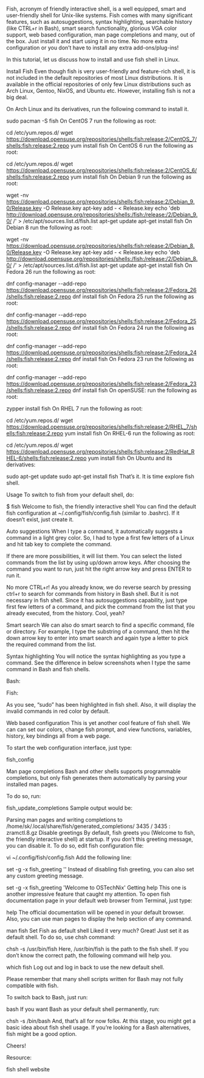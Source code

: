 Fish, acronym of friendly interactive shell, is a well equipped, smart and user-friendly shell for Unix-like systems. Fish comes with many significant features, such as autosuggestions, syntax highlighting, searchable history (like CTRL+r in Bash), smart search functionality, glorious VGA color support, web based configuration, man page completions and many, out of the box. Just install it and start using it in no time. No more extra configuration or you don’t have to install any extra add-ons/plug-ins!

In this tutorial, let us discuss how to install and use fish shell in Linux.

Install Fish
Even though fish is very user-friendly and feature-rich shell, it is not included in the default repositories of most Linux distributions. It is available in the official repositories of only few Linux distributions such as Arch Linux, Gentoo, NixOS, and Ubuntu etc. However, installing fish is not a big deal.

On Arch Linux and its derivatives, run the following command to install it.

sudo pacman -S fish
On CentOS 7 run the following as root:

cd /etc/yum.repos.d/
wget https://download.opensuse.org/repositories/shells:fish:release:2/CentOS_7/shells:fish:release:2.repo
yum install fish
On CentOS 6 run the following as root:

cd /etc/yum.repos.d/
wget https://download.opensuse.org/repositories/shells:fish:release:2/CentOS_6/shells:fish:release:2.repo
yum install fish
On Debian 9 run the following as root:

wget -nv https://download.opensuse.org/repositories/shells:fish:release:2/Debian_9.0/Release.key -O Release.key
apt-key add - < Release.key
echo 'deb http://download.opensuse.org/repositories/shells:/fish:/release:/2/Debian_9.0/ /' > /etc/apt/sources.list.d/fish.list
apt-get update
apt-get install fish
On Debian 8 run the following as root:

wget -nv https://download.opensuse.org/repositories/shells:fish:release:2/Debian_8.0/Release.key -O Release.key
apt-key add - < Release.key
echo 'deb http://download.opensuse.org/repositories/shells:/fish:/release:/2/Debian_8.0/ /' > /etc/apt/sources.list.d/fish.list
apt-get update
apt-get install fish
On Fedora 26 run the following as root:

dnf config-manager --add-repo https://download.opensuse.org/repositories/shells:fish:release:2/Fedora_26/shells:fish:release:2.repo
dnf install fish
On Fedora 25 run the following as root:

dnf config-manager --add-repo https://download.opensuse.org/repositories/shells:fish:release:2/Fedora_25/shells:fish:release:2.repo
dnf install fish
On Fedora 24 run the following as root:

dnf config-manager --add-repo https://download.opensuse.org/repositories/shells:fish:release:2/Fedora_24/shells:fish:release:2.repo
dnf install fish
On Fedora 23 run the following as root:

dnf config-manager --add-repo https://download.opensuse.org/repositories/shells:fish:release:2/Fedora_23/shells:fish:release:2.repo
dnf install fish
On openSUSE: run the following as root:

zypper install fish
On RHEL 7 run the following as root:

cd /etc/yum.repos.d/
wget https://download.opensuse.org/repositories/shells:fish:release:2/RHEL_7/shells:fish:release:2.repo
yum install fish
On RHEL-6 run the following as root:

cd /etc/yum.repos.d/
wget https://download.opensuse.org/repositories/shells:fish:release:2/RedHat_RHEL-6/shells:fish:release:2.repo
yum install fish
On Ubuntu and its derivatives:

sudo apt-get update
sudo apt-get install fish
That’s it. It is time explore fish shell.

Usage
To switch to fish from your default shell, do:

$ fish
Welcome to fish, the friendly interactive shell
You can find the default fish configuration at ~/.config/fish/config.fish (similar to .bashrc). If it doesn’t exist, just create it.

Auto suggestions
When I type a command, it automatically suggests a command in a light grey color. So, I had to type a first few letters of a Linux and hit tab key to complete the command.



If there are more possibilities, it will list them. You can select the listed commands from the list by using up/down arrow keys. After choosing the command you want to run, just hit the right arrow key and press ENTER to run it.



No more CTRL+r! As you already know, we do reverse search by pressing ctrl+r to search for commands from history in Bash shell. But it is not necessary in fish shell. Since it has autosuggestions capability, just type first few letters of a command, and pick the command from the list that you already executed, from the history. Cool, yeah?

Smart search
We can also do smart search to find a specific command, file or directory. For example, I type the substring of a command, then hit the down arrow key to enter into smart search and again type a letter to pick the required command from the list.



Syntax highlighting
You will notice the syntax highlighting as you type a command. See the difference in below screenshots when I type the same command in Bash and fish shells.

Bash:



Fish:



As you see, “sudo” has been highlighted in fish shell. Also, it will display the invalid commands in red color by default.

Web based configuration
This is yet another cool feature of fish shell. We can can set our colors, change fish prompt, and view functions, variables, history, key bindings all from a web page.

To start the web configuration interface, just type:

fish_config


Man page completions
Bash and other shells supports programmable completions, but only fish generates them automatically by parsing your installed man pages.

To do so, run:

fish_update_completions
Sample output would be:

Parsing man pages and writing completions to /home/sk/.local/share/fish/generated_completions/
 3435 / 3435 : zramctl.8.gz
Disable greetings
By default, fish greets you (Welcome to fish, the friendly interactive shell) at startup. If you don’t this greeting message, you can disable it. To do so, edit fish configuration file:

vi ~/.config/fish/config.fish
Add the following line:

set -g -x fish_greeting ''
Instead of disabling fish greeting, you can also set any custom greeting message.

set -g -x fish_greeting 'Welcome to OSTechNix'
Getting help
This one is another impressive feature that caught my attention. To open fish documentation page in your default web browser from Terminal, just type:

help
The official documentation will be opened in your default browser. Also, you can use man pages to display the help section of any command.

man fish
Set Fish as default shell
Liked it very much? Great! Just set it as default shell. To do so, use chsh command:

chsh -s /usr/bin/fish
Here, /usr/bin/fish is the path to the fish shell. If you don’t know the correct path, the following command will help you.

which fish
Log out and log in back to use the new default shell.

Please remember that many shell scripts written for Bash may not fully compatible with fish.

To switch back to Bash, just run:

bash
If you want Bash as your default shell permanently, run:

chsh -s /bin/bash
And, that’s all for now folks. At this stage, you might get a basic idea about fish shell usage. If you’re looking for a Bash alternatives, fish might be a good option.

Cheers!

Resource:

fish shell website